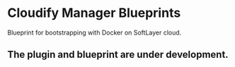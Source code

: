 # Cloudify Manager Blueprints

Blueprint for bootstrapping with Docker on SoftLayer cloud.

## The plugin and blueprint are under development.
